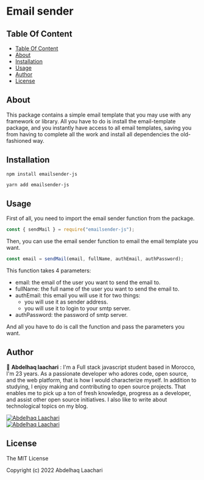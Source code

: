 <h1>Email sender</h1>

## Table Of Content

- [Table Of Content](#table-of-content)
- [About](#about)
- [Installation](#installation)
- [Usage](#usage)
- [Author](#author)
- [License](#license)

## About

This package contains a simple email template that you may use with any framework or library.
All you have to do is install the email-template package, and you instantly have access to all email templates, saving you from having to complete all the work and install all dependencies the old-fashioned way.

## Installation

```
npm install emailsender-js
```

```sh
yarn add emailsender-js
```

## Usage

First of all, you need to import the email sender function from the package.

```js
const { sendMail } = require("emailsender-js");
```

Then, you can use the email sender function to email the email template you want.

```js
const email = sendMail(email, fullName, authEmail, authPassword);
```

This function takes 4 parameters:

- email: the email of the user you want to send the email to.
- fullName: the full name of the user you want to send the email to.
- authEmail: this email you will use it for two things:
  - you will use it as sender address.
  - you will use it to login to your smtp server.
- authPassword: the password of smtp server.

And all you have to do is call the function and pass the parameters you want.

## Author

👤 **Abdelhaq laachari** : I'm a Full stack javascript student based in Morocco, I'm 23 years. As a passionate developer who adores code, open source, and the web platform, that is how I would characterize myself. In addition to studying, I enjoy making and contributing to open source projects. That enables me to pick up a ton of fresh knowledge, progress as a developer, and assist other open source initiatives. I also like to write about technological topics on my blog.

<!-- linkedin icon -->
<a href="https://www.linkedin.com/in/abdelhaq-laachari/" target="_blank">
  <img src="https://img.shields.io/badge/-Abdelhaq%20Laachari-blue?style=flat-square&logo=Linkedin&logoColor=white&link=https://www.linkedin.com/in/abdelhaq-laachari/" alt="Abdelhaq Laachari" />
</a>
<br/>
<!-- medium icon -->
<a href="https://medium.com/@abdelhaqlaachari" target="_blank">
  <img src="https://img.shields.io/badge/-Abdelhaq%20Laachari-green?style=flat-square&logo=Medium&logoColor=white&link=https://medium.com/@abdelhaqlaachari" alt="Abdelhaq Laachari" />
</a>

## License

The MIT License

Copyright (c) 2022 Abdelhaq Laachari
